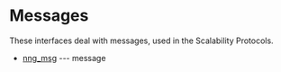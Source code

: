 # Messages

These interfaces deal with messages, used in the Scalability Protocols.

- [nng_msg](./nng_msg.md) --- message
